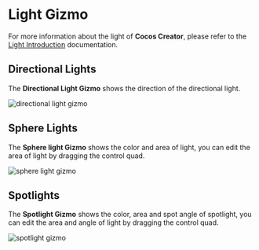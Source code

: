 # Light Gizmo

For more information about the light of __Cocos Creator__, please refer to the [Light Introduction](../../concepts/scene/light.md) documentation.

## Directional Lights

The **Directional Light Gizmo** shows the direction of the directional light.

![directional light gizmo](images/directional-light-gizmo.png)

## Sphere Lights

The **Sphere light Gizmo** shows the color and area of light, you can edit the area of light by dragging the control quad.

![sphere light gizmo](images/sphere-light-gizmo.png)

## Spotlights

The **Spotlight Gizmo** shows the color, area and spot angle of spotlight, you can edit the area and angle of light by dragging the control quad.

![spotlight gizmo](images/spot-light-gizmo.png)
